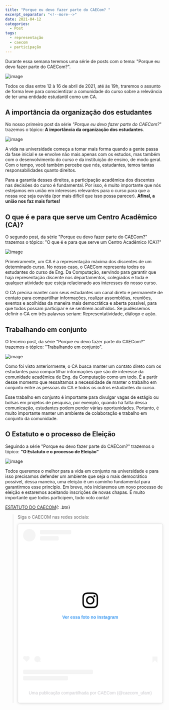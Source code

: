```yaml
---
title: "Porque eu devo fazer parte do CAECom? "
excerpt_separator: "<!--more-->"
date: 2021-04-12
categories:
  - Post
tags:
  - representação
  - caecom
  - participação
---
```



Durante essa semana teremos uma série de posts com o tema: "Porque eu devo fazer parte do CAECom?". 

![image](https://user-images.githubusercontent.com/60117467/115064695-3a5a4700-9ebb-11eb-9b85-919bf59b191c.png)

Todos os dias entre 12 à 16 de abril de 2021, até às 19h, traremos o assunto de forma leve para conscientizar a comunidade do curso sobre a relevância de ter uma entidade estudantil como um CA.

## A importância da organização dos estudantes

No nosso primeiro post da série *"Porque eu devo fazer parte do CAECom?*"  trazemos o tópico: **A importância da organização dos estudantes**.

![image](https://user-images.githubusercontent.com/60117467/115067625-303a4780-9ebf-11eb-9e06-2cada53bd065.png)


A vida na universidade começa a tomar mais forma quando a gente passa da fase inicial e se envolve não mais apenas com os estudos, mas também com o desenvolvimento do curso e da instituição de ensino, de modo geral. Com o tempo, você também percebe que nós, estudantes,  temos tantas responsabilidades quanto direitos. 

Para a garantia desses direitos, a participação acadêmica dos discentes nas decisões do curso é fundamental. Por isso, é muito importante que nós estejamos em união em interesses relevantes para o curso para que a nossa voz seja ouvida (por mais difícil que isso possa parecer). **Afinal, a união nos faz mais fortes!**

## O que é e para que serve um Centro Acadêmico (CA)?

O segundo post, da série "Porque eu devo fazer parte do CAECom?"  trazemos o tópico: "O que é e para que serve um Centro Acadêmico (CA)?"

![image](https://user-images.githubusercontent.com/60117467/115069523-aa6bcb80-9ec1-11eb-8f46-151b14450f47.png)

Primeiramente, um CA é a representação máxima dos discentes de um determinado curso. No nosso caso, o CAECom representa todos os estudantes do curso de Eng. Da Computação,  servindo para garantir que haja representação discente nos departamentos, colegiados e toda e qualquer atividade que esteja relacionado aos interesses do nosso curso.

O CA precisa manter com seus estudantes um canal direto e permanente de contato para compartilhar informações,  realizar assembléias, reuniões, eventos e acolhidas da maneira mais democrática e aberta possível, para que todos possam participar e se sentirem acolhidos. Se pudéssemos definir o CA em três palavras seriam: Representatividade, diálogo e ação.

## Trabalhando em conjunto

O terceiro post, da série "Porque eu devo fazer parte do CAECom?"  trazemos o tópico: "Trabalhando em conjunto".

![image](https://user-images.githubusercontent.com/60117467/115069643-dd15c400-9ec1-11eb-9d9f-e85803078878.png)

Como foi visto anteriormente, o CA busca manter um contato direto com os estudantes para compartilhar informações que são de interesse da comunidade acadêmica de Eng. da Computação como um todo. É a partir desse momento que ressaltamos a necessidade de manter o trabalho em conjunto entre as pessoas do CA e todos os outros estudantes do curso.

Esse trabalho em conjunto é importante para divulgar vagas de estágio ou bolsas em projetos de pesquisa, por exemplo, quando há falta dessa comunicação, estudantes podem perder várias oportunidades. Portanto, é muito importante manter um ambiente de colaboração e trabalho em conjunto da comunidade.


## O Estatuto e o processo de Eleição

Seguindo a série "Porque eu devo fazer parte do CAECom?" trazemos o tópico: **"O Estatuto e o processo de Eleição"**

![image](https://user-images.githubusercontent.com/60117467/115069284-5cef5e80-9ec1-11eb-922f-7cf5a6106b1f.png)


Todos queremos o melhor para a vida em conjunto na universidade e para isso precisamos defender um ambiente que seja o mais democrático possível, dessa maneira, uma eleição é um caminho fundamental para garantirmos esse princípio. Em breve, nós iniciaremos um novo processo de eleição e estaremos aceitando inscrições de novas chapas. É muito importante que todos participem, todo voto conta!

[<i class="fas fa-file-alt"></i> ESTATUTO DO CAECOM](https://caecom-ufam.github.io/sobre/estatuto-2006/){: .btn}

> Siga o CAECOM nas redes sociais:
> <blockquote class="instagram-media" data-instgrm-captioned data-instgrm-permalink="https://www.instagram.com/p/CNkmmgqDjAe/?utm_source=ig_embed&amp;utm_campaign=loading" data-instgrm-version="13" style=" background:#FFF; border:0; border-radius:3px; box-shadow:0 0 1px 0 rgba(0,0,0,0.5),0 1px 10px 0 rgba(0,0,0,0.15); margin: 1px; max-width:540px; min-width:326px; padding:0; width:99.375%; width:-webkit-calc(100% - 2px); width:calc(100% - 2px);"><div style="padding:16px;"> <a href="https://www.instagram.com/p/CNkmmgqDjAe/?utm_source=ig_embed&amp;utm_campaign=loading" style=" background:#FFFFFF; line-height:0; padding:0 0; text-align:center; text-decoration:none; width:100%;" target="_blank"> <div style=" display: flex; flex-direction: row; align-items: center;"> <div style="background-color: #F4F4F4; border-radius: 50%; flex-grow: 0; height: 40px; margin-right: 14px; width: 40px;"></div> <div style="display: flex; flex-direction: column; flex-grow: 1; justify-content: center;"> <div style=" background-color: #F4F4F4; border-radius: 4px; flex-grow: 0; height: 14px; margin-bottom: 6px; width: 100px;"></div> <div style=" background-color: #F4F4F4; border-radius: 4px; flex-grow: 0; height: 14px; width: 60px;"></div></div></div><div style="padding: 19% 0;"></div> <div style="display:block; height:50px; margin:0 auto 12px; width:50px;"><svg width="50px" height="50px" viewBox="0 0 60 60" version="1.1" xmlns="https://www.w3.org/2000/svg" xmlns:xlink="https://www.w3.org/1999/xlink"><g stroke="none" stroke-width="1" fill="none" fill-rule="evenodd"><g transform="translate(-511.000000, -20.000000)" fill="#000000"><g><path d="M556.869,30.41 C554.814,30.41 553.148,32.076 553.148,34.131 C553.148,36.186 554.814,37.852 556.869,37.852 C558.924,37.852 560.59,36.186 560.59,34.131 C560.59,32.076 558.924,30.41 556.869,30.41 M541,60.657 C535.114,60.657 530.342,55.887 530.342,50 C530.342,44.114 535.114,39.342 541,39.342 C546.887,39.342 551.658,44.114 551.658,50 C551.658,55.887 546.887,60.657 541,60.657 M541,33.886 C532.1,33.886 524.886,41.1 524.886,50 C524.886,58.899 532.1,66.113 541,66.113 C549.9,66.113 557.115,58.899 557.115,50 C557.115,41.1 549.9,33.886 541,33.886 M565.378,62.101 C565.244,65.022 564.756,66.606 564.346,67.663 C563.803,69.06 563.154,70.057 562.106,71.106 C561.058,72.155 560.06,72.803 558.662,73.347 C557.607,73.757 556.021,74.244 553.102,74.378 C549.944,74.521 548.997,74.552 541,74.552 C533.003,74.552 532.056,74.521 528.898,74.378 C525.979,74.244 524.393,73.757 523.338,73.347 C521.94,72.803 520.942,72.155 519.894,71.106 C518.846,70.057 518.197,69.06 517.654,67.663 C517.244,66.606 516.755,65.022 516.623,62.101 C516.479,58.943 516.448,57.996 516.448,50 C516.448,42.003 516.479,41.056 516.623,37.899 C516.755,34.978 517.244,33.391 517.654,32.338 C518.197,30.938 518.846,29.942 519.894,28.894 C520.942,27.846 521.94,27.196 523.338,26.654 C524.393,26.244 525.979,25.756 528.898,25.623 C532.057,25.479 533.004,25.448 541,25.448 C548.997,25.448 549.943,25.479 553.102,25.623 C556.021,25.756 557.607,26.244 558.662,26.654 C560.06,27.196 561.058,27.846 562.106,28.894 C563.154,29.942 563.803,30.938 564.346,32.338 C564.756,33.391 565.244,34.978 565.378,37.899 C565.522,41.056 565.552,42.003 565.552,50 C565.552,57.996 565.522,58.943 565.378,62.101 M570.82,37.631 C570.674,34.438 570.167,32.258 569.425,30.349 C568.659,28.377 567.633,26.702 565.965,25.035 C564.297,23.368 562.623,22.342 560.652,21.575 C558.743,20.834 556.562,20.326 553.369,20.18 C550.169,20.033 549.148,20 541,20 C532.853,20 531.831,20.033 528.631,20.18 C525.438,20.326 523.257,20.834 521.349,21.575 C519.376,22.342 517.703,23.368 516.035,25.035 C514.368,26.702 513.342,28.377 512.574,30.349 C511.834,32.258 511.326,34.438 511.181,37.631 C511.035,40.831 511,41.851 511,50 C511,58.147 511.035,59.17 511.181,62.369 C511.326,65.562 511.834,67.743 512.574,69.651 C513.342,71.625 514.368,73.296 516.035,74.965 C517.703,76.634 519.376,77.658 521.349,78.425 C523.257,79.167 525.438,79.673 528.631,79.82 C531.831,79.965 532.853,80.001 541,80.001 C549.148,80.001 550.169,79.965 553.369,79.82 C556.562,79.673 558.743,79.167 560.652,78.425 C562.623,77.658 564.297,76.634 565.965,74.965 C567.633,73.296 568.659,71.625 569.425,69.651 C570.167,67.743 570.674,65.562 570.82,62.369 C570.966,59.17 571,58.147 571,50 C571,41.851 570.966,40.831 570.82,37.631"></path></g></g></g></svg></div><div style="padding-top: 8px;"> <div style=" color:#3897f0; font-family:Arial,sans-serif; font-size:14px; font-style:normal; font-weight:550; line-height:18px;"> Ver essa foto no Instagram</div></div><div style="padding: 12.5% 0;"></div> <div style="display: flex; flex-direction: row; margin-bottom: 14px; align-items: center;"><div> <div style="background-color: #F4F4F4; border-radius: 50%; height: 12.5px; width: 12.5px; transform: translateX(0px) translateY(7px);"></div> <div style="background-color: #F4F4F4; height: 12.5px; transform: rotate(-45deg) translateX(3px) translateY(1px); width: 12.5px; flex-grow: 0; margin-right: 14px; margin-left: 2px;"></div> <div style="background-color: #F4F4F4; border-radius: 50%; height: 12.5px; width: 12.5px; transform: translateX(9px) translateY(-18px);"></div></div><div style="margin-left: 8px;"> <div style=" background-color: #F4F4F4; border-radius: 50%; flex-grow: 0; height: 20px; width: 20px;"></div> <div style=" width: 0; height: 0; border-top: 2px solid transparent; border-left: 6px solid #f4f4f4; border-bottom: 2px solid transparent; transform: translateX(16px) translateY(-4px) rotate(30deg)"></div></div><div style="margin-left: auto;"> <div style=" width: 0px; border-top: 8px solid #F4F4F4; border-right: 8px solid transparent; transform: translateY(16px);"></div> <div style=" background-color: #F4F4F4; flex-grow: 0; height: 12px; width: 16px; transform: translateY(-4px);"></div> <div style=" width: 0; height: 0; border-top: 8px solid #F4F4F4; border-left: 8px solid transparent; transform: translateY(-4px) translateX(8px);"></div></div></div> <div style="display: flex; flex-direction: column; flex-grow: 1; justify-content: center; margin-bottom: 24px;"> <div style=" background-color: #F4F4F4; border-radius: 4px; flex-grow: 0; height: 14px; margin-bottom: 6px; width: 224px;"></div> <div style=" background-color: #F4F4F4; border-radius: 4px; flex-grow: 0; height: 14px; width: 144px;"></div></div></a><p style=" color:#c9c8cd; font-family:Arial,sans-serif; font-size:14px; line-height:17px; margin-bottom:0; margin-top:8px; overflow:hidden; padding:8px 0 7px; text-align:center; text-overflow:ellipsis; white-space:nowrap;"><a href="https://www.instagram.com/p/CNkmmgqDjAe/?utm_source=ig_embed&amp;utm_campaign=loading" style=" color:#c9c8cd; font-family:Arial,sans-serif; font-size:14px; font-style:normal; font-weight:normal; line-height:17px; text-decoration:none;" target="_blank">Uma publicação compartilhada por CAECom (@caecom_ufam)</a></p></div></blockquote> <script async src="//www.instagram.com/embed.js"></script>

